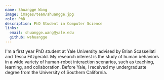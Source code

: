 ```yaml
---
name: Shuangge Wang
image: images/team/shuangge.jpg
role: PhD
description: PhD Student in Computer Science
links:
  email: shuangge.wang@yale.edu 
  github: wshuangge
---
```


I'm a first year PhD student at Yale University advised by Brian Scassellati and Tesca Fitzgerald. My research interest is the study of human behaviors in a wide variety of human-robot interaction scenarios, such as teaching, learning, and collaboration. Before Yale, I received my undergraduate degree from the University of Southern California.